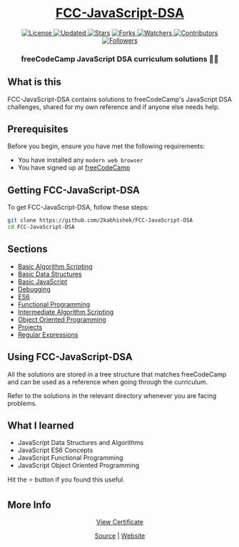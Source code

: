 <div align = "center">

<h1><a href="https://2kabhishek.github.io/FCC-JavaScript-DSA">FCC-JavaScript-DSA</a></h1>

<a href="https://github.com/2KAbhishek/FCC-JavaScript-DSA/blob/master/LICENSE">
<img alt="License" src="https://img.shields.io/github/license/2kabhishek/FCC-JavaScript-DSA?style=plastic&color=white&label=License"> </a>

<a href="https://github.com/2KAbhishek/FCC-JavaScript-DSA/pulse">
<img alt="Updated" src="https://img.shields.io/github/last-commit/2kabhishek/FCC-JavaScript-DSA?style=plastic&color=e30724&label=Updated"> </a>

<a href="https://github.com/2KAbhishek/FCC-JavaScript-DSA/stargazers">
<img alt="Stars" src="https://img.shields.io/github/stars/2kabhishek/FCC-JavaScript-DSA?style=plastic&color=00d451&label=Stars"></a>

<a href="https://github.com/2KAbhishek/FCC-JavaScript-DSA/network/members">
<img alt="Forks" src="https://img.shields.io/github/forks/2kabhishek/FCC-JavaScript-DSA?style=plastic&color=1688f0&label=Forks"> </a>

<a href="https://github.com/2KAbhishek/FCC-JavaScript-DSA/watchers">
<img alt="Watchers" src="https://img.shields.io/github/watchers/2kabhishek/FCC-JavaScript-DSA?style=plastic&color=ff5500&label=Watchers"> </a>

<a href="https://github.com/2KAbhishek/FCC-JavaScript-DSA/graphs/contributors">
<img alt="Contributors" src="https://img.shields.io/github/contributors/2kabhishek/FCC-JavaScript-DSA?style=plastic&color=f0f&label=Contributors"> </a>

<a href="https://github.com/2KAbhishek?tab=followers">
<img alt="Followers" src="https://img.shields.io/github/followers/2kabhishek?color=222&style=plastic&label=Followers"> </a>

<h3>freeCodeCamp JavaScript DSA curriculum solutions 🧮✨</h3>

</div>

## What is this

FCC-JavaScript-DSA contains solutions to freeCodeCamp's JavaScript DSA challenges, shared for my own reference and if anyone else needs help.

## Prerequisites

Before you begin, ensure you have met the following requirements:

- You have installed any `modern web browser`
- You have signed up at [freeCodeCamp](https://freeCodeCamp.org)

## Getting FCC-JavaScript-DSA

To get FCC-JavaScript-DSA, follow these steps:

```bash
git clone https://github.com/2kabhishek/FCC-JavaScript-DSA
cd FCC-JavaScript-DSA
```

## Sections

- [Basic Algorithm Scripting](https://github.com/2KAbhishek/FCC-JavaScript-DSA/tree/main/Basic-Algorithm-Scripting/)
- [Basic Data Structures](https://github.com/2KAbhishek/FCC-JavaScript-DSA/tree/main/Basic-Data-Structures/)
- [Basic JavaScript](https://github.com/2KAbhishek/FCC-JavaScript-DSA/tree/main/Basic-JavaScript/)
- [Debugging](https://github.com/2KAbhishek/FCC-JavaScript-DSA/tree/main/Debugging/)
- [ES6](https://github.com/2KAbhishek/FCC-JavaScript-DSA/tree/main/ES6/)
- [Functional Programming](https://github.com/2KAbhishek/FCC-JavaScript-DSA/tree/main/Functional-Programming/)
- [Intermediate Algorithm Scripting](https://github.com/2KAbhishek/FCC-JavaScript-DSA/tree/main/Intermediate-Algorithm-Scripting/)
- [Object Oriented Programming](https://github.com/2KAbhishek/FCC-JavaScript-DSA/tree/main/Object-Oriented-Programming/)
- [Projects](https://github.com/2KAbhishek/FCC-JavaScript-DSA/tree/main/Projects/)
- [Regular Expressions](https://github.com/2KAbhishek/FCC-JavaScript-DSA/tree/main/Regular-Expressions/)

## Using FCC-JavaScript-DSA

All the solutions are stored in a tree structure that matches freeCodeCamp and can be used as a reference when going through the curriculum.

Refer to the solutions in the relevant directory whenever you are facing problems.

## What I learned

- JavaScript Data Structures and Algorithms
- JavaScript ES6 Concepts
- JavaScript Functional Programming
- JavaScript Object Oriented Programming

Hit the ⭐ button if you found this useful.

## More Info

<div align="center">

<a href="https://www.freecodecamp.org/certification/2kabhishek/javascript-algorithms-and-data-structures">View Certificate</a><br>

<a href="https://github.com/2KAbhishek/FCC-JavaScript-DSA">Source</a> |
<a href="https://2kabhishek.github.io/FCC-JavaScript-DSA">Website</a>

</div>

